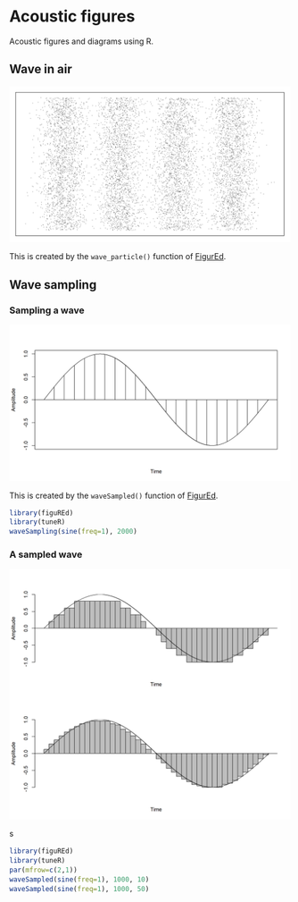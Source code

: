 # Acoustic figures

Acoustic figures and diagrams using R.

## Wave in air

![A wave in air](/imgs/wave-in-air.png)

This is created by the `wave_particle()` function of [FigurEd](https://github.com/edwbaker/figured).

## Wave sampling

### Sampling a wave

![Sampling a waveform](/imgs/wave-sampling.png)

This is created by the `waveSampled()` function of [FigurEd](https://github.com/edwbaker/figured).

```R
library(figuREd)
library(tuneR)
waveSampling(sine(freq=1), 2000)
```

### A sampled wave

![A sampled wave](/imgs/sampled-wave.png)

s

```R
library(figuREd)
library(tuneR)
par(mfrow=c(2,1))
waveSampled(sine(freq=1), 1000, 10)
waveSampled(sine(freq=1), 1000, 50)
```
